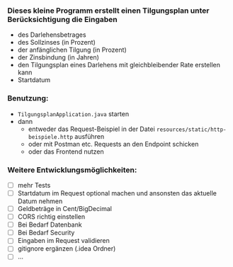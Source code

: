 ### Dieses kleine Programm erstellt einen Tilgungsplan unter Berücksichtigung die Eingaben
- des Darlehensbetrages
- des Sollzinses (in Prozent)
- der anfänglichen Tilgung (in Prozent)
- der Zinsbindung (in Jahren)
- den Tilgungsplan eines Darlehens mit gleichbleibender Rate erstellen kann
- Startdatum

### Benutzung:
- ```TilgungsplanApplication.java``` starten
- dann
  - entweder das Request-Beispiel in der Datei ```resources/static/http-beispiele.http``` ausführen
  - oder mit Postman etc. Requests an den Endpoint schicken
  - oder das Frontend nutzen

### Weitere Entwicklungsmöglichkeiten:
- [ ] mehr Tests
- [ ] Startdatum im Request optional machen und ansonsten das aktuelle Datum nehmen
- [ ] Geldbeträge in Cent/BigDecimal
- [ ] CORS richtig einstellen
- [ ] Bei Bedarf Datenbank
- [ ] Bei Bedarf Security
- [ ] Eingaben im Request validieren
- [ ] gitignore ergänzen (.idea Ordner)
- [ ] ...
